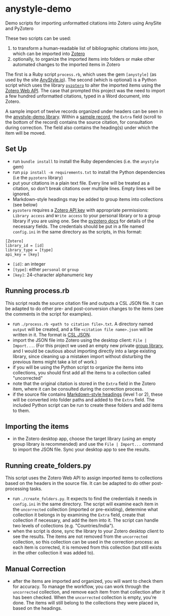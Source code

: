 # anystyle-demo
Demo scripts for importing unformatted citations into Zotero using AnySite and PyZotero

These two scripts can be used:

1. to transform a human-readable list of bibliographic
  citations into json, which can be imported into [Zotero](https://zotero.org)
2. optionally, to organize the imported items into folders or make 
  other automated changes to the imported items in Zotero

The first is a Ruby script ```process.rb```, which uses the gem
```[anystyle]``` (as used by the site [AnyStyle.io](https://anystyle.io)). The second 
(which is optional) is a Python script which uses the library [```pyzotero```](https://github.com/urschrei/pyzotero) 
to alter the imported items using the [Zotero Web API](https://www.zotero.org/support/dev/web_api/v3/start). The case that
prompted this project was the need to import a few hundred unformatted
citations, typed in a Word document, into Zotero. 

A sample import of twelve records organized under headers can be seen in
the [anystyle-demo library](https://www.zotero.org/groups/4734751/anystyle-demo/library). Within a [sample record](https://www.zotero.org/groups/4734751/anystyle-demo/collections/GAC5PBHA/items/PTGEXRXF/collection), the 
```Extra``` field (scroll to the bottom of the record) contains the source
citation, for consultation during correction. The field also contains
the heading(s) under which the item will be moved.

## Set Up

- run ```bundle install``` to install the Ruby dependencies (i.e. 
  the ```anystyle``` gem)
- run ```pip install -m requirements.txt``` to install the Python dependencies 
  (i.e the ```pyzotero``` library)
- put your citations in a plain text file. Every line will be treated as a citation,
  so don't break citations over multiple lines. Empty lines will be ignored.
- Markdown-style headings may be added to group items into collections (see below)
- ```pyzotero``` requires a [Zotero API key](https://www.zotero.org/settings/keys/new) with appropriate permissions: 
  ```Library access``` and ```Write access``` to your personal library or to a 
  group library if you are using one. See the [pyzotero docs](https://github.com/urschrei/pyzotero#quickstart) for details of the 
  necessary fields. The credentials should be put in a file
  named ```config.ini``` in the same directory as the scripts, in this format:

```
[Zotero]
library_id = [id]
library_type = [type]
api_key = [key]
```

- ```[id]```: an integer
- ```[type]```: either ```personal``` or ```group```
- ```[key]```: 24-character alphanumeric key

## Running process.rb

This script reads the source citation file and outputs a CSL JSON file. It can be
adapted to do other pre- and post-conversion changes to the items (see the comments 
in the script for examples).

- run ```./process.rb <path to citation file>.txt```. A directory named ```output``` 
  will be created, and a file ```<citation file name>.json``` will be written in it.
  The format is [CSL JSON](https://citeproc-js.readthedocs.io/en/latest/csl-json/markup.html).
- import the JSON file into Zotero using the desktop client: ```File | Import...```. 
  (For this project we used an empty new private [group library](https://www.zotero.org/support/groups), and I would be 
  cautious about importing directly into a large existing library, since cleaning up 
  a mistaken import without disturbing the previous items might take a lot of work.)
- if you will be using the Python script to organize the items into collections, you
  should first add all the items to a collection called "uncorrected"
- note that the original citation is stored in the ```Extra``` field in the Zotero 
  item, where it can be consulted during the correction process.
- if the source file contains [Markdown-style headings](https://www.markdownguide.org/basic-syntax/#headings) (level 1 or 2), these will 
  be converted into folder paths and added to the ```Extra``` field. The included 
  Python script can be run to create these folders and add items to them.

## Importing the items

- in the Zotero desktop app, choose the target library (using an empty group library is 
  recommended) and use the ```File | Import...``` command to import the JSON file. Sync your 
  desktop app to see the results.

## Running create_folders.py

This script uses the Zotero Web API to assign imported items to collections based on the headers
in the source file. It can be adapted to do other post-processing tasks.

- run ```./create_folders.py```. It expects to find the credentials it needs in ```config.ini```
  in the same directory. The script will examine each item in the ```uncorrected``` collection
  (imported or pre-existing), determine what collection it belongs in by examining the 
  ```Extra``` field, create that collection if necessary, and add the item into it. The script can
  handle two levels of collections (e.g. "Countries/India"). 
- when the script is done, sync the library to your Zotero desktop client to see the results.
  The items are not removed from the ```uncorrected``` collection, so this collection can be used in 
  the correction process: as each item is corrected, it is removed from this collection (but still 
  exists in the other collection it was added to).

## Manual Correction

- after the items are imported and organized, you will want to check them for accuracy. To 
  manage the workflow, you can work through the ```uncorrected``` collection, and remove 
  each item from that collection after it has been checked. When the ```uncorrected``` 
  collection is empty, you're done. The items will still belong to the collections they
  were placed in, based on the headings.